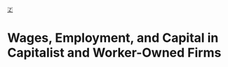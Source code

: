 [🇿](zotero://select/library/items/THP5W4JI)


# Wages, Employment, and Capital in Capitalist and Worker-Owned Firms

